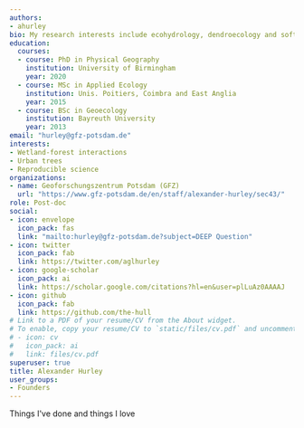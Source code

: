 ```yaml
---
authors:
- ahurley
bio: My research interests include ecohydrology, dendroecology and software development.
education:
  courses:
  - course: PhD in Physical Geography
    institution: University of Birmingham
    year: 2020
  - course: MSc in Applied Ecology
    institution: Unis. Poitiers, Coimbra and East Anglia
    year: 2015
  - course: BSc in Geoecology
    institution: Bayreuth University
    year: 2013
email: "hurley@gfz-potsdam.de"
interests:
- Wetland-forest interactions
- Urban trees
- Reproducible science
organizations:
- name: Geoforschungszentrum Potsdam (GFZ)
  url: "https://www.gfz-potsdam.de/en/staff/alexander-hurley/sec43/"
role: Post-doc
social:
- icon: envelope
  icon_pack: fas
  link: "mailto:hurley@gfz-potsdam.de?subject=DEEP Question"
- icon: twitter
  icon_pack: fab
  link: https://twitter.com/aglhurley
- icon: google-scholar
  icon_pack: ai
  link: https://scholar.google.com/citations?hl=en&user=plLuAz0AAAAJ
- icon: github
  icon_pack: fab
  link: https://github.com/the-hull
# Link to a PDF of your resume/CV from the About widget.
# To enable, copy your resume/CV to `static/files/cv.pdf` and uncomment the lines below.
# - icon: cv
#   icon_pack: ai
#   link: files/cv.pdf
superuser: true
title: Alexander Hurley
user_groups:
- Founders
---
```


Things I've done and things I love